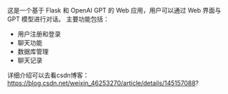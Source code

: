 这是一个基于 Flask 和 OpenAI GPT 的 Web 应用，用户可以通过 Web 界面与 GPT 模型进行对话。 
主要功能包括： 
- 用户注册和登录
- 聊天功能
- 数据库管理
- 聊天记录

详细介绍可以去看csdn博客：https://blog.csdn.net/weixin_46253270/article/details/145157088?
